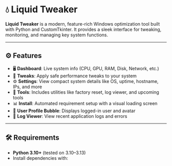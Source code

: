 # 💧 Liquid Tweaker

**Liquid Tweaker** is a modern, feature-rich Windows optimization tool built with Python and CustomTkinter. It provides a sleek interface for tweaking, monitoring, and managing key system functions.

---

## ⚙️ Features

- 🖥️ **Dashboard**: Live system info (CPU, GPU, RAM, Disk, Network, etc.)
- 🧪 **Tweaks**: Apply safe performance tweaks to your system
- ⚙️ **Settings**: View compact system details like OS, uptime, hostname, IPs, and more
- 🧰 **Tools**: Includes utilities like factory reset, log viewer, and upcoming tools
- 📊 **Install**: Automated requirement setup with a visual loading screen
- 👤 **User Profile Bubble**: Displays logged-in user and avatar
- 📁 **Log Viewer**: View recent application logs and errors

---

## 🛠️ Requirements

- **Python 3.10+** (tested on 3.10–3.13)
- Install dependencies with:

```bash